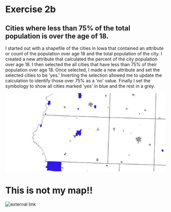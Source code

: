# Exercise 2b

## Cities where less than 75% of the total population is over the age of 18.
I started out with a shapefile of the cities in Iowa that contained an attribute or count of the population over age 18 and the total population of the city. I created a new attribute that calculated the percent of the city population over age 18. I then selected the all cities that have less than 75% of their population over age 18. Once selected, I made a new attribute and set the selected cities to be 'yes.' Inverting the selection allowed me to update the calculation to identify those over 75% as a 'no' value. Finally I set the symbology to show all cities marked 'yes' in blue and the rest in a grey.

![My Exercise 2b map](ex2b_2.jpg)

# This is not my map!!
![external link](https://ontheworldmap.com/usa/state/iowa/map-of-iowa.jpg)
